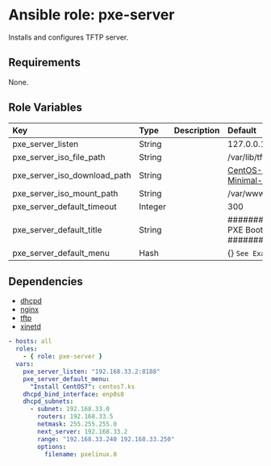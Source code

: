 # Ansible role: pxe-server
Installs and configures TFTP server.

## Requirements
None.

## Role Variables
|Key|Type|Description|Default|
|:--|:---|:----------|:------|
|pxe_server_listen|String||127.0.0.1:8188|
|pxe_server_iso_file_path|String||/var/lib/tftpboot/centos7.iso|
|pxe_server_iso_download_path|String||[CentOS-7-x86_64-Minimal-1511.iso](http://ftp.riken.jp/Linux/centos/7/isos/x86_64/CentOS-7-x86_64-Minimal-1511.iso)|
|pxe_server_iso_mount_path|String||/var/www/html/centos7|
|pxe_server_default_timeout|Integer||300|
|pxe_server_default_title|String||########## CentOS 7 PXE Boot Menu ##########|
|pxe_server_default_menu|Hash||{} `See Example playbook`|

## Dependencies
- [dhcpd](https://github.com/shomatan/ansible-dhcpd.git)
- [nginx](https://github.com/shomatan/ansible-nginx.git)
- [tftp](https://github.com/shomatan/ansible-tftp.git)
- [xinetd](https://github.com/shomatan/ansible-xinetd.git)

```yaml
- hosts: all
  roles:
    - { role: pxe-server }
  vars:
    pxe_server_listen: "192.168.33.2:8188"
    pxe_server_default_menu:
      "Install CentOS7": centos7.ks
    dhcpd_bind_interface: enp0s8
    dhcpd_subnets:
      - subnet: 192.168.33.0
        routers: 192.168.33.5
        netmask: 255.255.255.0
        next_server: 192.168.33.2
        range: "192.168.33.240 192.168.33.250"
        options:
          filename: pxelinux.0
```
